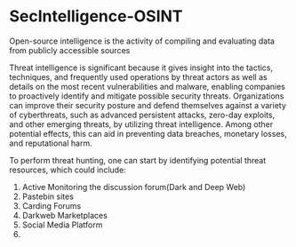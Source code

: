 # SecIntelligence-OSINT
Open-source intelligence is the activity of compiling and evaluating data from publicly accessible sources

Threat intelligence is significant because it gives insight into the tactics, techniques, and frequently used operations by threat actors as well as details on the most recent vulnerabilities and malware, enabling companies to proactively identify and mitigate possible security threats. Organizations can improve their security posture and defend themselves against a variety of cyberthreats, such as advanced persistent attacks, zero-day exploits, and other emerging threats, by utilizing threat intelligence. Among other potential effects, this can aid in preventing data breaches, monetary losses, and reputational harm.

To perform threat hunting, one can start by identifying potential threat resources, which could include:
1. Active Monitoring the discussion forum(Dark and Deep Web)
2. Pastebin sites
3. Carding Forums
4. Darkweb Marketplaces
5. Social Media Platform
6. 
